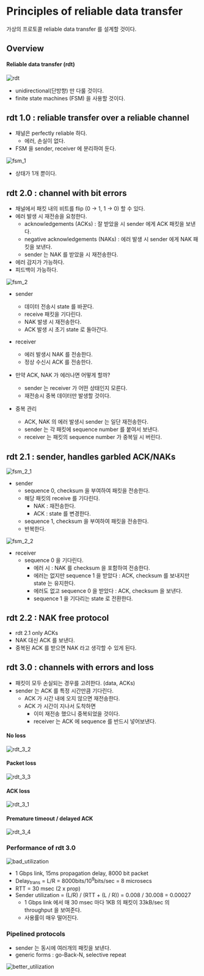 # Principles of reliable data transfer

가상의 프로토콜 reliable data transfer 를 설계할 것이다.

## Overview

#### Reliable data transfer (rdt)

![rdt](https://user-images.githubusercontent.com/48989903/137705609-e155c3bd-7cb5-4898-a07f-d8940160b9a7.png)

* unidirectional(단방향) 만 다룰 것이다.
* finite state machines (FSM) 을 사용할 것이다.

## rdt 1.0 : reliable transfer over a reliable channel

* 채널은 perfectly reliable 하다.
  * 에러, 손실이 없다.
* FSM 을 sender, receiver 에 분리하여 둔다.

![fsm_1](https://user-images.githubusercontent.com/48989903/137707902-257088a5-e11b-4637-8994-7d3251e2479c.png)

* 상태가 1개 뿐이다.

## rdt 2.0 : channel with bit errors

* 채널에서 패킷 내의 비트를 flip (0 -> 1, 1 -> 0) 할 수 있다.
* 에러 발생 시 재전송을 요청한다.
  * acknowledgements (ACKs) : 잘 받았을 시 sender 에게 ACK 패킷을 보낸다.
  * negative acknowledgements (NAKs) : 에러 발생 시 sender 에게 NAK 패킷을 보낸다.
  * sender 는 NAK 를 받았을 시 재전송한다.
* 에러 감지가 가능하다.
* 피드백이 가능하다.

![fsm_2](https://user-images.githubusercontent.com/48989903/137707999-d4172ce5-5e0b-4d13-8409-4366483c4277.png)

* sender 
  * 데이터 전송시 state 를 바꾼다.
  * receive 패킷을 기다린다.
  * NAK 발생 시 재전송한다.
  * ACK 발생 시 초기 state 로 돌아간다.
* receiver
  * 에러 발생시 NAK 를 전송한다.
  * 정상 수신시 ACK 를 전송한다.

* 만약 ACK, NAK 가 에러나면 어떻게 할까?
  * sender 는 receiver 가 어떤 상태인지 모른다.
  * 재전송시 중복 데이터만 발생할 것이다.

* 중복 관리
  * ACK, NAK 의 에러 발생시 sender 는 일단 재전송한다.
  * sender 는 각 패킷에 sequence number 를 붙여서 보낸다.
  * receiver 는 패킷의 sequence number 가 중복일 시 버린다.

## rdt 2.1 : sender, handles garbled ACK/NAKs

![fsm_2_1](https://user-images.githubusercontent.com/48989903/137710764-ada4cccf-202d-40cc-9d78-cd80375e2e92.png)

* sender
  * sequence 0, checksum 을 부여하여 패킷을 전송한다.
  * 해당 패킷의 receive 를 기다린다.
    * NAK : 재전송한다.
    * ACK : state 를 변경한다.
  * sequence 1, checksum 을 부여하여 패킷을 전송한다.
  * 반복한다.

![fsm_2_2](https://user-images.githubusercontent.com/48989903/137711313-1bcfa0cd-92d2-45b9-85d8-a9bcbd9b35a8.png)

* receiver
  * sequence 0 을 기다린다.
    * 에러 시 : NAK 를 checksum 을 포함하여 전송한다.
    * 에러는 없지만 sequence 1 을 받았다 : ACK, checksum 를 보내지만 state 는 유지한다.
    * 에러도 없고 sequence 0 을 받았다 : ACK, checksum 을 보낸다.
    * sequence 1 을 기다리는 state 로 전환한다. 

## rdt 2.2 : NAK free protocol

* rdt 2.1 only ACKs
* NAK 대신 ACK 를 보낸다.
* 중복된 ACK 를 받으면 NAK 라고 생각할 수 있게 된다.

## rdt 3.0 : channels with errors and loss

* 패킷이 모두 손실되는 경우를 고려한다. (data, ACKs)
* sender 는 ACK 를 특정 시간만큼 기다린다.
  * ACK 가 시간 내에 오지 않으면 재전송한다.
  * ACK 가 시간이 지나서 도착하면
    * 이미 재전송 했으니 중복되었을 것이다.
    * receiver 는 ACK 에 sequence 를 반드시 넣어보낸다.

#### No loss

![rdt_3_2](https://user-images.githubusercontent.com/48989903/137722656-f06ce5b1-712b-4e74-9cb2-8ff861cdd8d1.png)

#### Packet loss

![rdt_3_3](https://user-images.githubusercontent.com/48989903/137722730-ec0423d3-3ad8-4fb5-b971-2b920e01b956.png)

#### ACK loss

![rdt_3_1](https://user-images.githubusercontent.com/48989903/137722562-c3a846f0-fc41-4e08-8c9d-0f89332189af.png)

#### Premature timeout / delayed ACK

![rdt_3_4](https://user-images.githubusercontent.com/48989903/137722864-e75dbd23-a270-4111-920b-186b78ae45df.png)

### Performance of rdt 3.0

![bad_utilization](https://user-images.githubusercontent.com/48989903/137724833-3c8e73eb-ea86-42b7-bb84-51e3313a9314.png)

* 1 Gbps link, 15ms propagation delay, 8000 bit packet
* Delay<sub>trans</sub> = L/R = 8000bits/10<sup>9</sup>bits/sec = 8 microsecs
* RTT = 30 msec (2 x prop)
* Sender utilization = (L/R) / (RTT + (L / R)) = 0.008 / 30.008 = 0.00027
  * 1 Gbps link 에서 매 30 msec 마다 1KB 의 패킷이 33kB/sec 의 throughput 을 보여준다.
  * 사용률이 매우 떨어진다.

### Pipelined protocols

* sender 는 동시에 여러개의 패킷을 보낸다.
* generic forms : go-Back-N, selective repeat

![better_utilization](https://user-images.githubusercontent.com/48989903/137725255-c5ff86f2-9f0c-44a4-85c7-aca493b5db9d.png)
